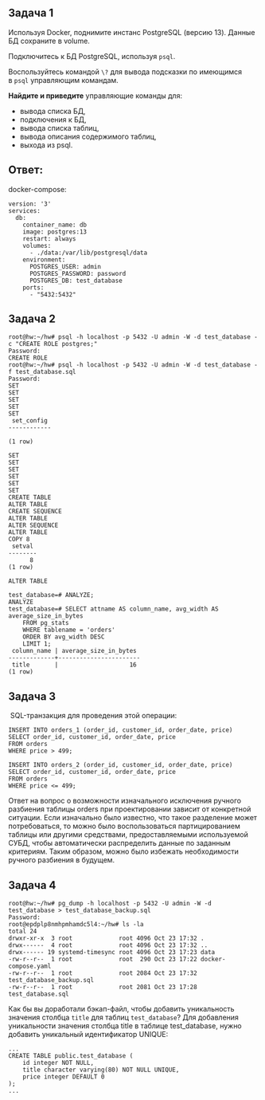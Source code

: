 ## Задача 1

Используя Docker, поднимите инстанс PostgreSQL (версию 13). Данные БД сохраните в volume.

Подключитесь к БД PostgreSQL, используя `psql`.

Воспользуйтесь командой `\?` для вывода подсказки по имеющимся в `psql` управляющим командам.

**Найдите и приведите** управляющие команды для:

- вывода списка БД,
- подключения к БД,
- вывода списка таблиц,
- вывода описания содержимого таблиц,
- выхода из psql.
## Ответ:
docker-compose:
```
version: '3'
services:
  db:
    container_name: db
    image: postgres:13
    restart: always
    volumes:
      - ./data:/var/lib/postgresql/data
    environment:
      POSTGRES_USER: admin
      POSTGRES_PASSWORD: password
      POSTGRES_DB: test_database
    ports:
      - "5432:5432"
```
## Задача 2
```
root@hw:~/hw# psql -h localhost -p 5432 -U admin -W -d test_database -c "CREATE ROLE postgres;"
Password:
CREATE ROLE
root@hw:~/hw# psql -h localhost -p 5432 -U admin -W -d test_database -f test_database.sql
Password:
SET
SET
SET
SET
SET
 set_config
------------

(1 row)

SET
SET
SET
SET
SET
SET
CREATE TABLE
ALTER TABLE
CREATE SEQUENCE
ALTER TABLE
ALTER SEQUENCE
ALTER TABLE
COPY 8
 setval
--------
      8
(1 row)

ALTER TABLE
```
```
test_database=# ANALYZE;
ANALYZE
test_database=# SELECT attname AS column_name, avg_width AS average_size_in_bytes
    FROM pg_stats
    WHERE tablename = 'orders'
    ORDER BY avg_width DESC
    LIMIT 1;
 column_name | average_size_in_bytes
-------------+-----------------------
 title       |                    16
(1 row)
```
## Задача 3
 SQL-транзакция для проведения этой операции:
```
INSERT INTO orders_1 (order_id, customer_id, order_date, price)
SELECT order_id, customer_id, order_date, price
FROM orders
WHERE price > 499;

INSERT INTO orders_2 (order_id, customer_id, order_date, price)
SELECT order_id, customer_id, order_date, price
FROM orders
WHERE price <= 499;
```
Ответ на вопрос о возможности изначального исключения ручного разбиения таблицы orders при проектировании зависит от конкретной ситуации. Если изначально было известно, что такое разделение может потребоваться, то можно было воспользоваться партицированием таблицы или другими средствами, предоставляемыми используемой СУБД, чтобы автоматически распределить данные по заданным критериям. Таким образом, можно было избежать необходимости ручного разбиения в будущем.
## Задача 4
```
root@hw:~/hw# pg_dump -h localhost -p 5432 -U admin -W -d test_database > test_database_backup.sql
Password:
root@epdplp8nmhpmhamdc5l4:~/hw# ls -la
total 24
drwxr-xr-x  3 root             root 4096 Oct 23 17:32 .
drwx------  4 root             root 4096 Oct 23 17:32 ..
drwx------ 19 systemd-timesync root 4096 Oct 23 17:23 data
-rw-r--r--  1 root             root  290 Oct 23 17:22 docker-compose.yaml
-rw-r--r--  1 root             root 2084 Oct 23 17:32 test_database_backup.sql
-rw-r--r--  1 root             root 2081 Oct 23 17:28 test_database.sql
```
Как бы вы доработали бэкап-файл, чтобы добавить уникальность значения столбца `title` для таблиц `test_database`?
Для добавления уникальности значения столбца title в таблице test_database, нужно добавить уникальный идентификатор UNIQUE:
```
...
CREATE TABLE public.test_database (
    id integer NOT NULL,
    title character varying(80) NOT NULL UNIQUE,
    price integer DEFAULT 0
);
...
```